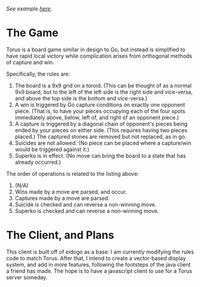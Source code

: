 *See example [here](http://jandew.ersoft.org/torusjs/example.html).*

The Game
========

Torus is a board game similar in design to Go,
but instead is simplified to have rapid local victory
while complication arises from orthogonal methods
of capture and win.

Specifically, the rules are:

1. The board is a 9x9 grid on a toroid.
   (This can be thought of as a normal 9x9 board,
   but to the left of the left side is the right side and vice-versa,
   and above the top side is the bottom and vice-versa.)
2. A win is triggered by Go capture conditions on exactly one opponent piece.
   (That is, to have your pieces occupying each of the four spots
   immediately above, below, left of, and right of an opponent piece.)
3. A capture is triggered by a diagonal chain of opponent's pieces being
   ended by your pieces on either side.
   (This requires having two pieces placed.)
   The captured stones are removed but not replaced, as in go.
4. Suicides are not allowed.
   (No piece can be placed where a capture/win would be triggered against it.)
5. Superko is in effect.
   (No move can bring the board to a state that has already occurred.)

The order of operations is related to the listing above:

1. (N/A)
2. Wins made by a move are parsed, and occur.
3. Captures made by a move are parsed.
4. Suicide is checked and can reverse a non-winning move.
5. Superko is checked and can reverse a non-winning move.

The Client, and Plans
=====================

This client is built off of eidogo as a base.
I am currently modifying the rules code to match Torus.
After that, I intend to create a vector-based display system,
and add in more features,
following the footsteps of the java client a friend has made.
The hope is to have a javascript client to use for a Torus server someday.

